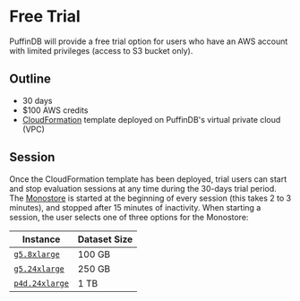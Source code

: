 # Free Trial

PuffinDB will provide a free trial option for users who have an AWS account with limited privileges (access to S3 bucket only).

## Outline
- 30 days
- $100 AWS credits
- [CloudFormation](https://aws.amazon.com/cloudformation/) template deployed on PuffinDB's virtual private cloud (VPC)

## Session
Once the CloudFormation template has been deployed, trial users can start and stop evaluation sessions at any time during the 30-days trial period. The [Monostore](Monostore.md) is started at the beginning of every session (this takes 2 to 3 minutes), and stopped after 15 minutes of inactivity. When starting a session, the user selects one of three options for the Monostore:

| Instance | Dataset Size |
| -------- | ------------ |
|[`g5.8xlarge`](https://aws.amazon.com/ec2/instance-types/g5/)| 100 GB |
|[`g5.24xlarge`](https://aws.amazon.com/ec2/instance-types/g5/)| 250 GB |
|[`p4d.24xlarge`](https://aws.amazon.com/ec2/instance-types/p4/)| 1 TB |
